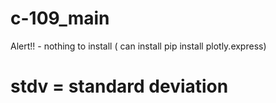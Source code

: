 # c-109_main

Alert!! - nothing to install ( can install pip install plotly.express) 

# stdv = standard deviation
